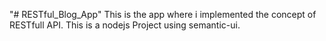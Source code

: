 "# RESTful_Blog_App" 
This is the app where i implemented the concept of RESTfull API.
This is a nodejs Project using semantic-ui.

